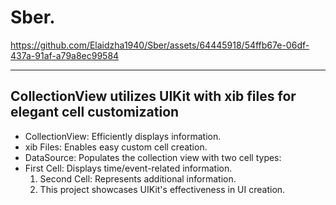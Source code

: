 Sber.
=====

https://github.com/Elaidzha1940/Sber/assets/64445918/54ffb67e-06df-437a-91af-a79a8ec99584

-----

CollectionView utilizes UIKit with xib files for elegant cell customization
-----

- CollectionView: Efficiently displays information.
- xib Files: Enables easy custom cell creation.
- DataSource: Populates the collection view with two cell types:
- First Cell: Displays time/event-related information.
  1. Second Cell: Represents additional information.
  2. This project showcases UIKit's effectiveness in UI creation.
